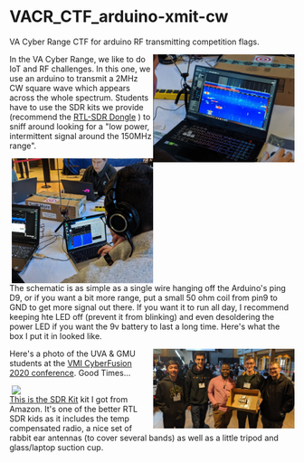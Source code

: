 # VACR_CTF_arduino-xmit-cw
VA Cyber Range CTF for arduino RF transmitting competition flags.


<IMG SRC=pics/VACR_CTF_arduino-xmit-cw-user.png width=250 align=right>In the VA Cyber Range, we like to do IoT and RF challenges.  In this one, we use an arduino to transmit a 2MHz CW square 
wave which appears across the whole spectrum. Students have to use the SDR kits we provide (recommend the
[RTL-SDR Dongle](https://www.rtl-sdr.com/buy-rtl-sdr-dvb-t-dongles/) ) to sniff around looking for a "low power, 
intermittent signal around the 150MHz range".

<IMG SRC=pics/VACR_CTF_arduino-xmit-cw-box1.png width=250 align=right>The schematic is as simple as a single wire hanging off the Arduino's ping D9, or if you want a bit more range, put a 
small 50 ohm coil from pin9 to GND to get more signal out there. If you want it to run all day, I recommend keeping hte LED off 
(prevent it from blinking) and even desoldering the power LED if you want the 9v battery to last a long time. 
 Here's what the box I put it in looked like. 
 
 <IMG SRC=pics/VACR_CTF_arduino-xmit-cw-box2.png width=250 align=right>Here's a photo of the UVA & GMU students at the [VMI CyberFusion 2020 conference](https://www.vmi.edu/about/conferences/cyberfusion/). Good Times...

<IMG SRC=http://theweeks.org/tmp/PICS/Tweeks-laptop-SDR-antenna.png width=250 align=right>[This is the SDR Kit](https://www.amazon.com/dp/B011HVUEME) kit I got from Amazon. It's one of the better RTL SDR kids as it includes the temp compensated radio, a nice set of rabbit ear antennas (to cover several bands) as well as a little tripod and glass/laptop suction cup.
